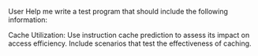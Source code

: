 User
Help me write a test program that should include the following information:

Cache Utilization:
Use instruction cache prediction to assess its impact on access efficiency.  Include scenarios that test the effectiveness of caching.